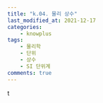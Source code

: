 ```yaml
---
title: "k.04. 물리 상수"
last_modified_at: 2021-12-17
categories:
    - knowplus
tags:
    - 물리학
    - 단위
    - 상수
    - SI 단위계
comments: true
---
```


t